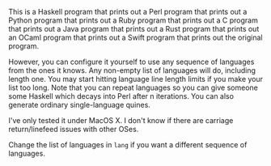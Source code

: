 This is a Haskell program that prints out a Perl program that prints out a Python program that prints out a Ruby program that prints out a C program that prints out a Java program that prints out a Rust program that prints out an OCaml program that prints out a Swift program that prints out the original program.

However, you can configure it yourself to use any sequence of languages from the ones it knows. Any non-empty list of languages will do, including length one. You may start hitting language line length limits if you make your list too long. Note that you can repeat languages so you can give someone some Haskell which decays into Perl after n iterations. You can also generate ordinary single-language quines.

I've only tested it under MacOS X. I don't know if there are carriage return/linefeed issues with other OSes.

Change the list of languages in `lang` if you want a different sequence of languages.

